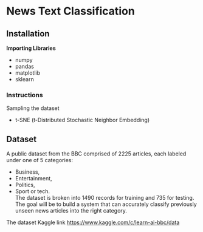 # News Text Classification
## Installation

**Importing Libraries**</br>
* numpy
* pandas
* matplotlib
* sklearn

### Instructions
Sampling the dataset </br>
* t-SNE (t-Distributed Stochastic Neighbor Embedding)

## Dataset
  A public dataset from the BBC comprised of 2225 articles, each labeled under one of 5 categories: 
  * Business, 
  * Entertainment, 
  * Politics, 
  * Sport or tech. </br>
The dataset is broken into 1490 records for training and 735 for testing. The goal will be to build a system that can accurately classify previously unseen news articles into the right category.

The dataset Kaggle link https://www.kaggle.com/c/learn-ai-bbc/data
